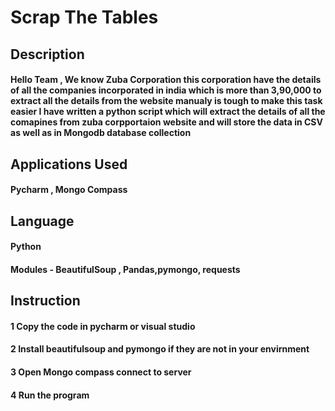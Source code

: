 # Scrap The Tables
## Description 
#### Hello Team , We know Zuba Corporation this corporation have the details of all the companies incorporated in india which is more than 3,90,000 to extract all the details from the website manualy is tough to make this task easier I have written a python script which will extract the details of all the comapines from zuba corpportaion website and will store the data in CSV as well as in Mongodb database collection 
## Applications Used 
#### Pycharm , Mongo Compass 
## Language 
#### Python 
#### Modules - BeautifulSoup , Pandas,pymongo, requests
## Instruction 
#### 1 Copy the code in pycharm or visual studio
#### 2 Install beautifulsoup and pymongo if they are not in your envirnment
#### 3 Open Mongo compass connect to server 
#### 4 Run the program 

